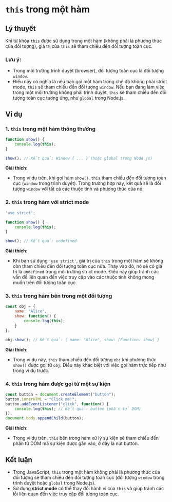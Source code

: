 # `this` trong một hàm

## Lý thuyết
Khi từ khóa `this` được sử dụng trong một hàm (không phải là phương thức của đối tượng), giá trị của `this` sẽ tham chiếu đến đối tượng toàn cục. 

### Lưu ý:
- Trong môi trường trình duyệt (browser), đối tượng toàn cục là đối tượng `window`.
- Điều này có nghĩa là nếu bạn gọi một hàm trong chế độ không phải strict mode, `this` sẽ tham chiếu đến đối tượng `window`. Nếu bạn đang làm việc trong một môi trường không phải trình duyệt, `this` sẽ tham chiếu đến đối tượng toàn cục tương ứng, như `global` trong Node.js.

## Ví dụ

### 1. `this` trong một hàm thông thường
```javascript
function show() {
    console.log(this);
}

show(); // Kết quả: Window { ... } (hoặc global trong Node.js)
```
**Giải thích**:
- Trong ví dụ trên, khi gọi hàm `show()`, `this` tham chiếu đến đối tượng toàn cục (`window` trong trình duyệt). Trong trường hợp này, kết quả sẽ là đối tượng `window` với tất cả các thuộc tính và phương thức của nó.

### 2. `this` trong hàm với strict mode
```javascript
'use strict';

function show() {
    console.log(this);
}

show(); // Kết quả: undefined
```
**Giải thích**:
- Khi bạn sử dụng `'use strict'`, giá trị của `this` trong một hàm sẽ không còn tham chiếu đến đối tượng toàn cục nữa. Thay vào đó, nó sẽ có giá trị là `undefined` trong môi trường strict mode. Điều này giúp tránh các vấn đề liên quan đến việc truy cập vào các thuộc tính không mong muốn trên đối tượng toàn cục.

### 3. `this` trong hàm bên trong một đối tượng
```javascript
const obj = {
    name: "Alice",
    show: function() {
        console.log(this);
    }
};

obj.show(); // Kết quả: { name: "Alice", show: [Function: show] }
```
**Giải thích**:
- Trong ví dụ này, `this` tham chiếu đến đối tượng `obj` khi phương thức `show()` được gọi từ `obj`. Điều này khác biệt với việc gọi hàm trực tiếp như trong ví dụ trước.

### 4. `this` trong hàm được gọi từ một sự kiện
```javascript
const button = document.createElement("button");
button.innerHTML = "Click me!";
button.addEventListener("click", function() {
    console.log(this); // Kết quả: button (phần tử DOM)
});
document.body.appendChild(button);
```
**Giải thích**:
- Trong ví dụ trên, `this` bên trong hàm xử lý sự kiện sẽ tham chiếu đến phần tử DOM mà sự kiện được gắn vào, ở đây là nút button.

## Kết luận
- Trong JavaScript, `this` trong một hàm không phải là phương thức của đối tượng sẽ tham chiếu đến đối tượng toàn cục (đối tượng `window` trong trình duyệt hoặc `global` trong Node.js).
- Sử dụng **strict mode** có thể thay đổi hành vi của `this` và giúp tránh các lỗi liên quan đến việc truy cập đối tượng toàn cục.